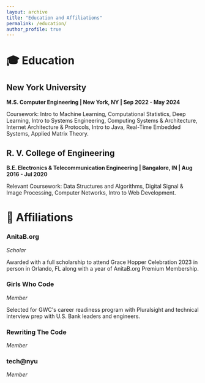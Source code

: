 ```yaml
---
layout: archive
title: "Education and Affiliations"
permalink: /education/
author_profile: true
---
```

# 🎓 Education

## New York University 
**M.S. Computer Engineering | New York, NY | Sep 2022 - May 2024**

Coursework: Intro to Machine Learning, Computational Statistics, Deep Learning, Intro to Systems Engineering, Computing Systems & Architecture, Internet Architecture & Protocols, Intro to Java, Real-Time Embedded Systems, Applied Matrix Theory.

## R. V. College of Engineering
**B.E. Electronics & Telecommunication Engineering | Bangalore, IN | Aug 2016 - Jul 2020**

Relevant Coursework: Data Structures and Algorithms, Digital Signal & Image Processing, Computer Networks, Intro to Web Development.

# 📃 Affiliations

### AnitaB.org
*Scholar* 

Awarded with a full scholarship to attend Grace Hopper Celebration 2023 in person in Orlando, FL along with a year of AnitaB.org Premium Membership.

### Girls Who Code  
*Member*

Selected for GWC's career readiness program with Pluralsight and technical interview prep with U.S. Bank leaders and engineers.

### Rewriting The Code  
*Member*

### tech@nyu
*Member*


